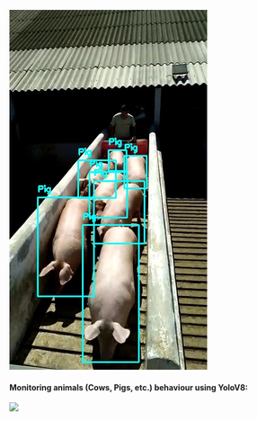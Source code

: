 ![](https://github.com/gulabpatel/AIAg/blob/main/SmartAG/AugmentedStartupCourse/13_LiveStockCounting_app/Pig_output.jpg)

#### Monitoring animals (Cows, Pigs, etc.) behaviour using YoloV8:
![](https://www.ultralytics.com/blog/monitoring-animal-behavior-using-ultralytics-yolov8)
